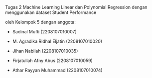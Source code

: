 Tugas 2 Machine Learning Linear dan Polynomial Regression dengan menggunakan dataset Student Performance

oleh Kelompok 5 dengan anggota:

- Sadinal Mufti (2208107010007)

- M. Agradika Ridhal Eljatin (2208107010020)

- Jihan Nabilah (2208107010035)

- Firjatullah Afny Abus (2208107010059)

- Athar Rayyan Muhammad (2208107010074)

